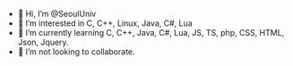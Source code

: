 - 👋 Hi, I’m @SeoulUniv
- 👀 I’m interested in C, C++, Linux, Java, C#, Lua
- 🌱 I’m currently learning C, C++, Java, C#, Lua, JS, TS, php, CSS, HTML, Json, Jquery.
- 💞️ I’m not looking to collaborate.

<!---
SeoulUniv/SeoulUniv is a ✨ special ✨ repository because its `README.md` (this file) appears on your GitHub profile.
You can click the Preview link to take a look at your changes.
--->
